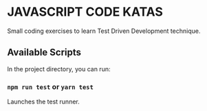 # JAVASCRIPT CODE KATAS

Small coding exercises to learn Test Driven Development technique.


## Available Scripts

In the project directory, you can run:

### `npm run test` or  `yarn test`

Launches the test runner.
